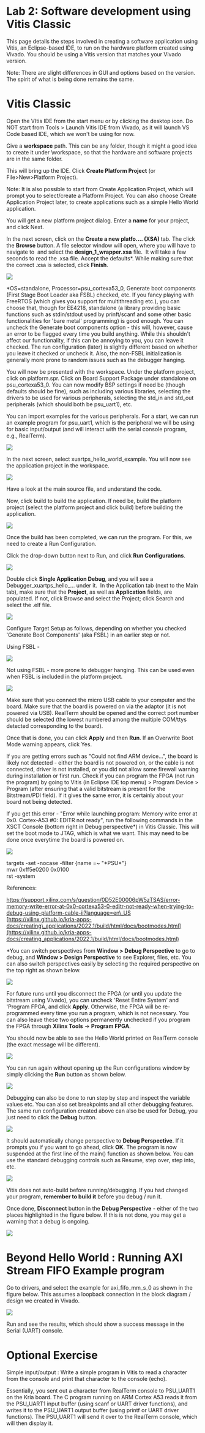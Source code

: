 Lab 2: Software development using Vitis Classic
===============================================

This page details the steps involved in creating a software application using Vitis, an Eclipse-based IDE, to run on the hardware platform created using Vivado. You should be using a Vitis version that matches your Vivado version.

Note: There are slight differences in GUI and options based on the version. The spirit of what is being done remains the same.

Vitis Classic
=============

Open the VItis IDE from the start menu or by clicking the desktop icon. Do NOT start from Tools > Launch Vitis IDE from Vivado, as it will launch VS Code based IDE, which we won't be using for now.

Give a **workspace** path. This can be any folder, though it might a good idea to create it under <vivado project path>\\workspace, so that the hardware and software projects are in the same folder. 

This will bring up the IDE. Click **Create Platform Project** (or File>New>Platform Project).

Note: It is also possible to start from Create Application Project, which will prompt you to select/create a Platform Project. You can also choose Create Application Project later, to create applications such as a simple Hello World application.

You will get a new platform project dialog. Enter a **name** for your project, and click Next.

In the next screen, click on the **Create a new platfo.... (XSA)** tab. The click the **Browse** button. A file selector window will open, where you will have to navigate to <vivado project path> and select the **design\_1\_wrapper.xsa** file.  It will take a few seconds to read the .xsa file. Accept the defaults\*. While making sure that the correct .xsa is selected, click **Finish**.

![](3_Using_Vitis_Classic/image-094c78e3-0443-460f-9b75-6005368e1083.png)

\*OS=standalone, Processor=psu\_cortexa53\_0, Generate boot components (First Stage Boot Loader aka FSBL) checked, etc. If you fancy playing with FreeRTOS (which gives you support for multithreading etc.), you can choose that, though for EE4218, standalone (a library providing basic functions such as stdin/stdout used by prinft/scanf and some other basic functionalities for 'bare metal' programming) is good enough. You can uncheck the Generate boot components option - this will, however, cause an error to be flagged every time you build anything. While this shouldn't affect our functionality, if this can be annoying to you, you can leave it checked. The run configuration (later) is slightly different based on whether you leave it checked or uncheck it. Also, the non-FSBL initialization is generally more prone to random issues such as the debugger hanging.

You will now be presented with the workspace. Under the platform project, click on platform.spr. Click on Board Support Package under standalone on psu\_cortexa53\_0. You can now modify BSP settings if need be (though defaults should be fine), such as including various libraries, selecting the drivers to be used for various peripherals, selecting the std\_in and std\_out peripherals (which should both be psu\_uart1), etc.

You can import examples for the various peripherals. For a start, we can run an example program for psu\_uart1, which is the peripheral we will be using for basic input/output (and will interact with the serial console program, e.g., RealTerm).

![](3_Using_Vitis_Classic/image-31fce479-082f-47b2-b9e2-c04f8adc34ff.png)

In the next screen, select xuartps\_hello\_world\_example. You will now see the application project in the workspace.

![](3_Using_Vitis_Classic/image-508f8687-aeb2-41d8-a4ce-7760ac50d1e1.png)

Have a look at the main source file, and understand the code.

Now, click build to build the application. If need be, build the platform project (select the platform project and click build) before building the application.

![](3_Using_Vitis_Classic/image-ff0cba7d-3c9b-450c-a2eb-818618028a3f.png)

Once the build has been completed, we can run the program. For this, we need to create a Run Configuration.  

Click the drop-down button next to Run, and click **Run Configurations**.

![](3_Using_Vitis_Classic/image-417d4ce8-c3a7-4b2f-b159-74e4d6113737.png)

Double click **Single Application Debug**, and you will see a Debugger\_xuartps\_hello\_... under it.  In the Application tab (next to the Main tab), make sure that the **Project**, as well as **Application** fields, are populated. If not, click Browse and select the Project; click Search and select the .elf file.

![](3_Using_Vitis_Classic/image-1f2e7b85-be63-43b3-981e-bf2863dbe848.png)

Configure Target Setup as follows, depending on whether you checked 'Generate Boot Components' (aka FSBL) in an earlier step or not.

Using FSBL -

![](3_Using_Vitis_Classic/image-c3668514-6a58-4ec3-b3db-1fa8d93765f8.png)

Not using FSBL - more prone to debugger hanging. This can be used even when FSBL is included in the platform project.

![](3_Using_Vitis_Classic/image-fe3eca35-4cc1-409a-bd70-4170984034e0.png)

Make sure that you connect the micro USB cable to your computer and the board. Make sure that the board is powered on via the adaptor (it is not powered via USB). RealTerm should be opened and the correct port number should be selected (the lowest numbered among the multiple COM/ttys detected corresponding to the board).

Once that is done, you can click **Apply** and then **Run**. If an Overwrite Boot Mode warning appears, click Yes.

If you are getting errors such as "Could not find ARM device...", the board is likely not detected - either the board is not powered on, or the cable is not connected, driver is not installed, or you did not allow some firewall warning during installation or first run. Check if you can program the FPGA (not run the program) by going to Vitis (in Eclipse IDE top menu) > Program Device > Program (after ensuring that a valid bitstream is present for the Bitstream/PDI field). If it gives the same error, it is certainly about your board not being detected.

If you get this error - "Error while launching program: Memory write error at 0x0. Cortex-A53 #0: EDITR not ready", run the following commands in the XSCT Console (bottom right in Debug perspective\*) in Vitis Classic. This will set the boot mode to JTAG, which is what we want. This may need to be done once everytime the board is powered on.

![](3_Using_Vitis_Classic/)

targets -set -nocase -filter {name =~ "\*PSU\*"}  
mwr 0xff5e0200 0x0100  
rst -system

References:

https://support.xilinx.com/s/question/0D52E00006pW5zTSAS/error-memory-write-error-at-0x0-cortexa53-0-editr-not-ready-when-trying-to-debug-using-platform-cable-ii?language=en\_US  
[https://xilinx.github.io/kria-apps-docs/creating\_applications/2022.1/build/html/docs/bootmodes.html](https://xilinx.github.io/kria-apps-docs/creating_applications/2022.1/build/html/docs/bootmodes.html)

\*You can switch perspectives from **Window > Debug Perspective** to go to debug, and **Window > Design Perspective** to see Explorer, files, etc. You can also switch perspectives easily by selecting the required perspective on the top right as shown below.

![](3_Using_Vitis_Classic/image-edc268b5-26bb-4372-a1f7-d184f4eb2d31.png)

For future runs until you disconnect the FPGA (or until you update the bitstream using Vivado), you can uncheck 'Reset Entire System' and 'Program FPGA, and click **Apply**. Otherwise, the FPGA will be re-programmed every time you run a program, which is not necessary. You can also leave these two options permanently unchecked if you program the FPGA through **Xilinx Tools** -> **Program FPGA**.

You should now be able to see the Hello World printed on RealTerm console (the exact message will be different). 

![](3_Using_Vitis_Classic/image-da8091c4-ab9a-4d61-9381-5191f2c22ff7.png)

You can run again without opening up the Run configurations window by simply clicking the **Run** button as shown below.

![](3_Using_Vitis_Classic/image-5ec05ca8-77d8-408c-aa6d-c5f85c5a1814.png)

Debugging can also be done to run step by step and inspect the variable values etc. You can also set breakpoints and all other debugging features. The same run configuration created above can also be used for Debug, you just need to click the **Debug** button.

![](3_Using_Vitis_Classic/image-b47e845a-0c28-4f99-8e89-e4f20bfd95aa.png)

It should automatically change perspective to **Debug Perspective**. If it prompts you if you want to go ahead, click **OK**. The program is now suspended at the first line of the main() function as shown below. You can use the standard debugging controls such as Resume, step over, step into, etc. 

![](3_Using_Vitis_Classic/image-4e6b42ca-0a8e-4d1f-9f48-853980fcac48.png)

Vitis does not auto-build before running/debugging. If you had changed your program, **remember to build it** before you debug / run it.

Once done, **Disconnect** button in the **Debug Perspective** - either of the two places highlighted in the figure below. If this is not done, you may get a warning that a debug is ongoing.

![](3_Using_Vitis_Classic/image-3f4e7f80-ab00-4869-8ac4-4ea3537268f1.png)

Beyond Hello World : Running AXI Stream FIFO Example program
============================================================

Go to drivers, and select the example for axi\_fifo\_mm\_s\_0 as shown in the figure below. This assumes a loopback connection in the block diagram / design we created in Vivado.

![](3_Using_Vitis_Classic/image-df92613e-3064-42e4-8222-cf12f79dca40.png)

Run and see the results, which should show a success message in the Serial (UART) console.

Optional Exercise
=================

Simple input/output : Write a simple program in Vitis to read a character from the console and print that character to the console (echo).

Essentially, you sent out a character from RealTerm console to PSU\_UART1 on the Kria board. The C program running on ARM Cortex A53 reads it from the PSU\_UART1 input buffer (using scanf or UART driver functions), and writes it to the PSU\_UART1 output buffer (using printf or UART driver functions). The PSU\_UART1 will send it over to the RealTerm console, which will then display it.
